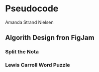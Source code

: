 # Pseudocode

Amanda Strand Nielsen



## Algorith Design fron FigJam


### Split the Nota



### Lewis Carroll Word Puzzle